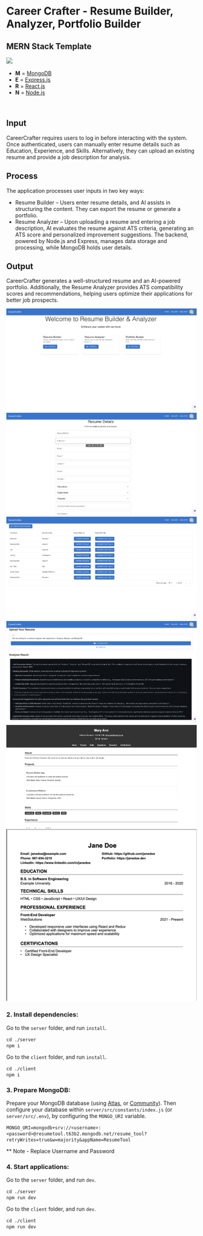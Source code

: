 # Career Crafter - Resume Builder, Analyzer, Portfolio Builder

## MERN Stack Template

<img src='https://images.prismic.io/loco-blogs/79328284-f97b-489f-924c-eb3b17e34b56_image2.png?auto=compress%2Cformat&rect=0%2C0%2C1999%2C1124&w=1920&h=1080&ar=1.91%3A1' />

- **M** = [MongoDB](https://www.mongodb.com)
- **E** = [Express.js](https://expressjs.com)
- **R** = [React.js](https://reactjs.org)
- **N** = [Node.js](https://nodejs.org)

<br />

## Input

CareerCrafter requires users to log in before interacting with the system. Once authenticated, users can manually enter resume details such as Education, Experience, and Skills. Alternatively, they can upload an existing resume and provide a job description for analysis.


## Process

The application processes user inputs in two key ways:

- Resume Builder – Users enter resume details, and AI assists in structuring the content. They can export the resume or generate a portfolio.
- Resume Analyzer – Upon uploading a resume and entering a job description, AI evaluates the resume against ATS criteria, generating an ATS score and personalized improvement suggestions. The backend, powered by Node.js and Express, manages data storage and processing, while MongoDB holds user details.

## Output

CareerCrafter generates a well-structured resume and an AI-powered portfolio. Additionally, the Resume Analyzer provides ATS compatibility scores and recommendations, helping users optimize their applications for better job prospects.

![Home](./Home.png)
![ResumeDetails](./ResumeDetails.png)
![ResumeBuilder](./ResumeBuilder.png)
![ResumeAnalyzer](./ResumeAnalyzer.png)
![ExtractedPortfolio](./ExtractedPortfolio.png)
![ExtractedResume](./ExtractedResume.png)

### 2. Install dependencies:

Go to the `server` folder, and run `install`.

```
cd ./server
npm i
```

Go to the `client` folder, and run `install`.

```
cd ./client
npm i
```

### 3. Prepare MongoDB:

Prepare your MongoDB database (using [Atlas](https://www.mongodb.com/cloud/atlas),
or [Community](<https://github.com/benelferink/mern-template/wiki/Install-MongoDB-Community-Server-(MacOS)>)). Then configure your database within `server/src/constants/index.js` (or `server/src/.env`), by configuring the `MONGO_URI` variable.

```
MONGO_URI=mongodb+srv://<username>:<password>@resumetool.t63b2.mongodb.net/resume_tool?retryWrites=true&w=majority&appName=ResumeTool
```
** Note - Replace Username and Password

### 4. Start applications:

Go to the `server` folder, and run `dev`.

```
cd ./server
npm run dev
```

Go to the `client` folder, and run `dev`.

```
cd ./client
npm run dev
```


